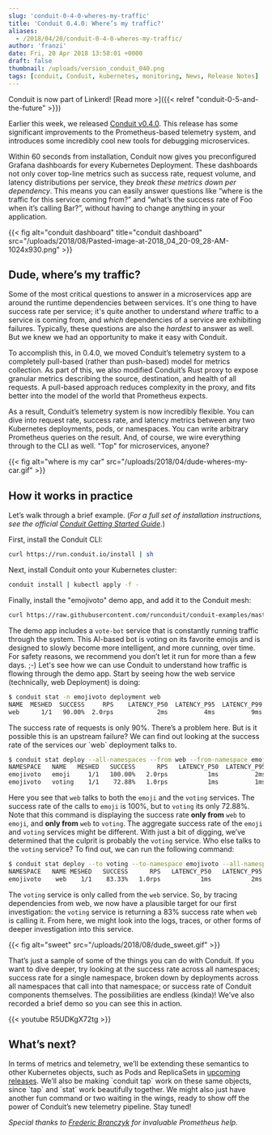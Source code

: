 ```yaml
---
slug: 'conduit-0-4-0-wheres-my-traffic'
title: 'Conduit 0.4.0: Where’s my traffic?'
aliases:
  - /2018/04/20/conduit-0-4-0-wheres-my-traffic/
author: 'franzi'
date: Fri, 20 Apr 2018 13:58:01 +0000
draft: false
thumbnail: /uploads/version_conduit_040.png
tags: [conduit, Conduit, kubernetes, monitoring, News, Release Notes]
---
```


Conduit is now part of Linkerd! [Read more >]({{< relref
"conduit-0-5-and-the-future" >}})

Earlier this week, we released [Conduit v0.4.0](https://github.com/runconduit/conduit/releases/tag/v0.4.0). This release has some significant improvements to the Prometheus-based telemetry system, and introduces some incredibly cool new tools for debugging microservices.

Within 60 seconds from installation, Conduit now gives you preconfigured Grafana dashboards for every Kubernetes Deployment. These dashboards not only cover top-line metrics such as success rate, request volume, and latency distributions per service, they _break these metrics down per dependency_. This means you can easily answer questions like “where is the traffic for this service coming from?” and “what’s the success rate of Foo when it’s calling Bar?”, without having to change anything in your application.

{{< fig
  alt="conduit dashboard"
  title="conduit dashboard"
  src="/uploads/2018/08/Pasted-image-at-2018_04_20-09_28-AM-1024x930.png" >}}

## Dude, where’s my traffic?

Some of the most critical questions to answer in a microservices app are around the runtime dependencies between services. It's one thing to have success rate per service; it's quite another to understand _where_ traffic to a service is coming from, and _which_ dependencies of a service are exhibiting failures. Typically, these questions are also the _hardest_ to answer as well. But we knew we had an opportunity to make it easy with Conduit.

To accomplish this, in 0.4.0, we moved Conduit’s telemetry system to a completely pull-based (rather than push-based) model for metrics collection. As part of this, we also modified Conduit’s Rust proxy to expose granular metrics describing the source, destination, and health of all requests. A pull-based approach reduces complexity in the proxy, and fits better into the model of the world that Prometheus expects.

As a result, Conduit’s telemetry system is now incredibly flexible. You can dive into request rate, success rate, and latency metrics between any two Kubernetes deployments, pods, or namespaces. You can write arbitrary Prometheus queries on the result. And, of course, we wire everything through to the CLI as well. "Top" for microservices, anyone?

{{< fig
  alt="where is my car"
  src="/uploads/2018/04/dude-wheres-my-car.gif" >}}

## How it works in practice

Let’s walk through a brief example. (_For a full set of installation instructions, see the official_ [_Conduit Getting Started Guide_](https://conduit.io/getting-started/).)

First, install the Conduit CLI:

```bash
curl https://run.conduit.io/install | sh
```

Next, install Conduit onto your Kubernetes cluster:

```bash
conduit install | kubectl apply -f -
```

Finally, install the "emojivoto" demo app, and add it to the Conduit mesh:

```bash
curl https://raw.githubusercontent.com/runconduit/conduit-examples/master/emojivoto/emojivoto.yml | conduit inject - | kubectl apply -f -
```

The demo app includes a `vote-bot` service that is constantly running traffic through the system. This AI-based bot is voting on its favorite emojis and is designed to slowly become more intelligent, and more cunning, over time. For safety reasons, we recommend you don’t let it run for more than a few days. ;-) Let's see how we can use Conduit to understand how traffic is flowing through the demo app. Start by seeing how the web service (technically, web Deployment) is doing:

```bash
$ conduit stat -n emojivoto deployment web
NAME  MESHED  SUCCESS     RPS    LATENCY_P50  LATENCY_P95  LATENCY_P99
web      1/1   90.00%  2.0rps            2ms          4ms          9ms
```

The success rate of requests is only 90%. There’s a problem here. But is it possible this is an upstream failure? We can find out looking at the success rate of the services our \`web\` deployment talks to.

```bash
$ conduit stat deploy --all-namespaces --from web --from-namespace emojivoto
NAMESPACE   NAME   MESHED   SUCCESS      RPS   LATENCY_P50  LATENCY_P95   LATENCY_P99
emojivoto   emoji     1/1   100.00%   2.0rps           1ms          2ms           2ms
emojivoto   voting    1/1    72.88%   1.0rps           1ms          1ms           1ms
```

Here you see that `web` talks to both the `emoji` and the `voting` services. The success rate of the calls to `emoji` is 100%, but to `voting` its only 72.88%. Note that this command is displaying the success rate **only from** `web` to `emoji`, and **only from** `web` to `voting`. The aggregate success rate of the `emoji` and `voting` services might be different. With just a bit of digging, we’ve determined that the culprit is probably the `voting` service. Who else talks to the `voting` service? To find out, we can run the following command:

```bash
$ conduit stat deploy --to voting --to-namespace emojivoto --all-namespaces
NAMESPACE   NAME MESHED   SUCCESS      RPS   LATENCY_P50   LATENCY_P95   LATENCY_P99
emojivoto    web    1/1    83.33%   1.0rps           1ms           2ms           2ms
```

The `voting` service is only called from the `web` service. So, by tracing dependencies from web, we now have a plausible target for our first investigation: the `voting` service is returning a 83% success rate when `web` is calling it. From here, we might look into the logs, traces, or other forms of deeper investigation into this service.

{{< fig
  alt="sweet"
  src="/uploads/2018/08/dude_sweet.gif" >}}

That’s just a sample of some of the things you can do with Conduit. If you want to dive deeper, try looking at the success rate across all namespaces; success rate for a single namespace, broken down by deployments across all namespaces that call into that namespace; or success rate of Conduit components themselves. The possibilities are endless (kinda)! We’ve also recorded a brief demo so you can see this in action.

{{< youtube R5UDKgX72tg >}}

## What’s next?

In terms of metrics and telemetry, we’ll be extending these semantics to other Kubernetes objects, such as Pods and ReplicaSets in [upcoming releases](https://conduit.io/roadmap). We’ll also be making \`conduit tap\` work on these same objects, since \`tap\` and \`stat\` work beautifully together. We might also just have another fun command or two waiting in the wings, ready to show off the power of Conduit’s new telemetry pipeline. Stay tuned!

_Special thanks to [Frederic Branczyk](https://github.com/brancz) for invaluable Prometheus help._
